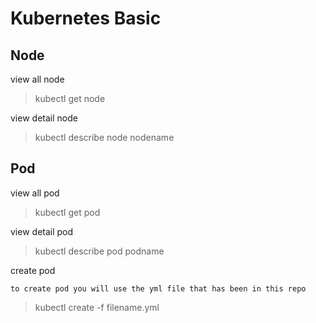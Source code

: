 # Kubernetes Basic

## Node

view all node

> kubectl get node

view detail node

> kubectl describe node nodename

## Pod

view all pod

> kubectl get pod

view detail pod

> kubectl describe pod podname

create pod

```
to create pod you will use the yml file that has been in this repo
```

> kubectl create -f filename.yml
